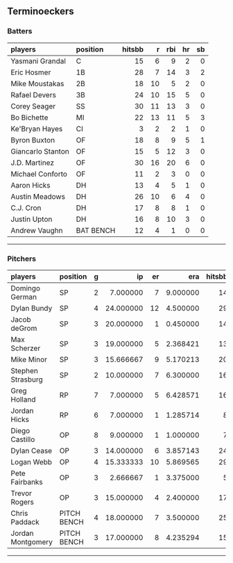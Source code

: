 ## Terminoeckers

### Batters

 
|players           |position  | hitsbb|  r| rbi| hr| sb| 
|:-----------------|:---------|------:|--:|---:|--:|--:| 
|Yasmani Grandal   |C         |     15|  6|   9|  2|  0| 
|Eric Hosmer       |1B        |     28|  7|  14|  3|  2| 
|Mike Moustakas    |2B        |     18| 10|   5|  2|  0| 
|Rafael Devers     |3B        |     24| 10|  15|  5|  0| 
|Corey Seager      |SS        |     30| 11|  13|  3|  0| 
|Bo Bichette       |MI        |     22| 13|  11|  5|  3| 
|Ke'Bryan Hayes    |CI        |      3|  2|   2|  1|  0| 
|Byron Buxton      |OF        |     18|  8|   9|  5|  1| 
|Giancarlo Stanton |OF        |     15|  5|  12|  3|  0| 
|J.D. Martinez     |OF        |     30| 16|  20|  6|  0| 
|Michael Conforto  |OF        |     11|  2|   3|  0|  0| 
|Aaron Hicks       |DH        |     13|  4|   5|  1|  0| 
|Austin Meadows    |DH        |     26| 10|   6|  4|  0| 
|C.J. Cron         |DH        |     17|  8|   8|  1|  0| 
|Justin Upton      |DH        |     16|  8|  10|  3|  0| 
|Andrew Vaughn     |BAT BENCH |     12|  4|   1|  0|  0| 


* * *

### Pitchers

 
|players           |position    |  g|        ip| er|      era| hitsbb|      whip| so|  w| sv| 
|:-----------------|:-----------|--:|---------:|--:|--------:|------:|---------:|--:|--:|--:| 
|Domingo German    |SP          |  2|  7.000000|  7| 9.000000|     14| 2.0000000|  7|  0|  0| 
|Dylan Bundy       |SP          |  4| 24.000000| 12| 4.500000|     29| 1.2083333| 28|  0|  0| 
|Jacob deGrom      |SP          |  3| 20.000000|  1| 0.450000|     14| 0.7000000| 35|  1|  0| 
|Max Scherzer      |SP          |  3| 19.000000|  5| 2.368421|     13| 0.6842105| 24|  0|  0| 
|Mike Minor        |SP          |  3| 15.666667|  9| 5.170213|     20| 1.2765957| 12|  1|  0| 
|Stephen Strasburg |SP          |  2| 10.000000|  7| 6.300000|     16| 1.6000000| 11|  0|  0| 
|Greg Holland      |RP          |  7|  7.000000|  5| 6.428571|     16| 2.2857143|  6|  2|  2| 
|Jordan Hicks      |RP          |  6|  7.000000|  1| 1.285714|      8| 1.1428571|  7|  0|  0| 
|Diego Castillo    |OP          |  8|  9.000000|  1| 1.000000|      7| 0.7777778| 13|  0|  4| 
|Dylan Cease       |OP          |  3| 14.000000|  6| 3.857143|     24| 1.7142857| 15|  0|  0| 
|Logan Webb        |OP          |  4| 15.333333| 10| 5.869565|     29| 1.8913043| 16|  0|  0| 
|Pete Fairbanks    |OP          |  3|  2.666667|  1| 3.375000|      5| 1.8750000|  2|  0|  0| 
|Trevor Rogers     |OP          |  3| 15.000000|  4| 2.400000|     17| 1.1333333| 23|  1|  0| 
|Chris Paddack     |PITCH BENCH |  4| 18.000000|  7| 3.500000|     25| 1.3888889| 17|  1|  0| 
|Jordan Montgomery |PITCH BENCH |  3| 17.000000|  8| 4.235294|     15| 0.8823529| 18|  1|  0| 


* * *


